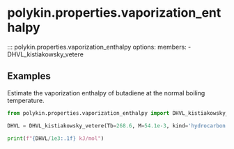 # polykin.properties.vaporization_enthalpy

::: polykin.properties.vaporization_enthalpy
    options:
        members:
            - DHVL_kistiakowsky_vetere

## Examples

Estimate the vaporization enthalpy of butadiene at the normal boiling temperature.

```python exec="on" source="material-block"
from polykin.properties.vaporization_enthalpy import DHVL_kistiakowsky_vetere

DHVL = DHVL_kistiakowsky_vetere(Tb=268.6, M=54.1e-3, kind='hydrocarbon')

print(f"{DHVL/1e3:.1f} kJ/mol")
```
